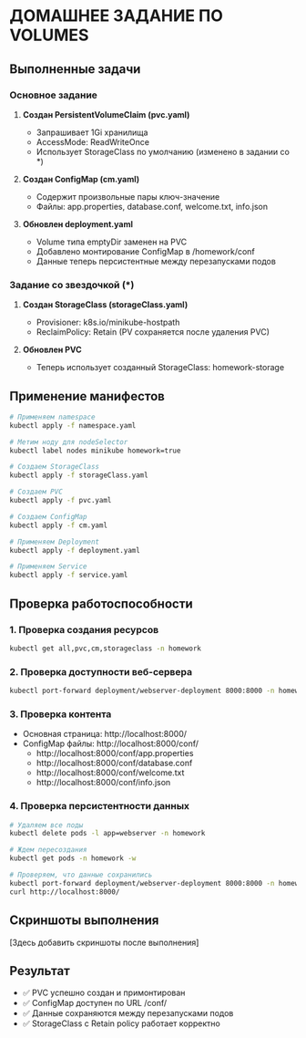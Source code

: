 # ДОМАШНЕЕ ЗАДАНИЕ ПО VOLUMES

## Выполненные задачи

### Основное задание

1. **Создан PersistentVolumeClaim (pvc.yaml)**
   - Запрашивает 1Gi хранилища
   - AccessMode: ReadWriteOnce
   - Использует StorageClass по умолчанию (изменено в задании со *)

2. **Создан ConfigMap (cm.yaml)**
   - Содержит произвольные пары ключ-значение
   - Файлы: app.properties, database.conf, welcome.txt, info.json

3. **Обновлен deployment.yaml**
   - Volume типа emptyDir заменен на PVC
   - Добавлено монтирование ConfigMap в /homework/conf
   - Данные теперь персистентные между перезапусками подов

### Задание со звездочкой (*)

1. **Создан StorageClass (storageClass.yaml)**
   - Provisioner: k8s.io/minikube-hostpath
   - ReclaimPolicy: Retain (PV сохраняется после удаления PVC)

2. **Обновлен PVC**
   - Теперь использует созданный StorageClass: homework-storage

## Применение манифестов

```bash
# Применяем namespace
kubectl apply -f namespace.yaml

# Метим ноду для nodeSelector
kubectl label nodes minikube homework=true

# Создаем StorageClass
kubectl apply -f storageClass.yaml

# Создаем PVC
kubectl apply -f pvc.yaml

# Создаем ConfigMap
kubectl apply -f cm.yaml

# Применяем Deployment
kubectl apply -f deployment.yaml

# Применяем Service
kubectl apply -f service.yaml
```

## Проверка работоспособности

### 1. Проверка создания ресурсов
```bash
kubectl get all,pvc,cm,storageclass -n homework
```

### 2. Проверка доступности веб-сервера
```bash
kubectl port-forward deployment/webserver-deployment 8000:8000 -n homework
```

### 3. Проверка контента
- Основная страница: http://localhost:8000/
- ConfigMap файлы: http://localhost:8000/conf/
  - http://localhost:8000/conf/app.properties
  - http://localhost:8000/conf/database.conf
  - http://localhost:8000/conf/welcome.txt
  - http://localhost:8000/conf/info.json

### 4. Проверка персистентности данных
```bash
# Удаляем все поды
kubectl delete pods -l app=webserver -n homework

# Ждем пересоздания
kubectl get pods -n homework -w

# Проверяем, что данные сохранились
kubectl port-forward deployment/webserver-deployment 8000:8000 -n homework
curl http://localhost:8000/
```

## Скриншоты выполнения

[Здесь добавить скриншоты после выполнения]

## Результат

- ✅ PVC успешно создан и примонтирован
- ✅ ConfigMap доступен по URL /conf/
- ✅ Данные сохраняются между перезапусками подов
- ✅ StorageClass с Retain policy работает корректно